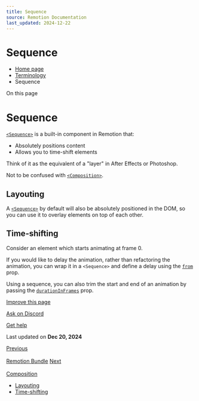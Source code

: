 ```yaml
---
title: Sequence
source: Remotion Documentation
last_updated: 2024-12-22
---
```


# Sequence

- [Home page](/)
- [Terminology](/docs/terminology)
- Sequence

On this page

# Sequence

[`<Sequence>`](/docs/sequence) is a built-in component in Remotion that:

- Absolutely positions content
- Allows you to time-shift elements

Think of it as the equivalent of a "layer" in After Effects or Photoshop.

Not to be confused with [`<Composition>`](/docs/terminology/composition).

## Layouting [​](\#layouting "Direct link to Layouting")

A [`<Sequence>`](/docs/sequence) by default will also be absolutely positioned in the DOM, so you can use it to overlay elements on top of each other.

## Time-shifting [​](\#time-shifting "Direct link to Time-shifting")

Consider an element which starts animating at frame 0.

If you would like to delay the animation, rather than refactoring the animation, you can wrap it in a `<Sequence>` and define a delay using the [`from`](/docs/sequence#from) prop.

Using a sequence, you can also trim the start and end of an animation by passing the [`durationInFrames`](/docs/sequence#durationinframes) prop.

[Improve this page](https://github.com/remotion-dev/remotion/edit/main/packages/docs/docs/terminology/sequence.mdx)

[Ask on Discord](https://remotion.dev/discord)

[Get help](/docs/get-help)

Last updated on **Dec 20, 2024**

[Previous\
\
Remotion Bundle](/docs/terminology/bundle) [Next\
\
Composition](/docs/terminology/composition)

- [Layouting](#layouting)
- [Time-shifting](#time-shifting)
